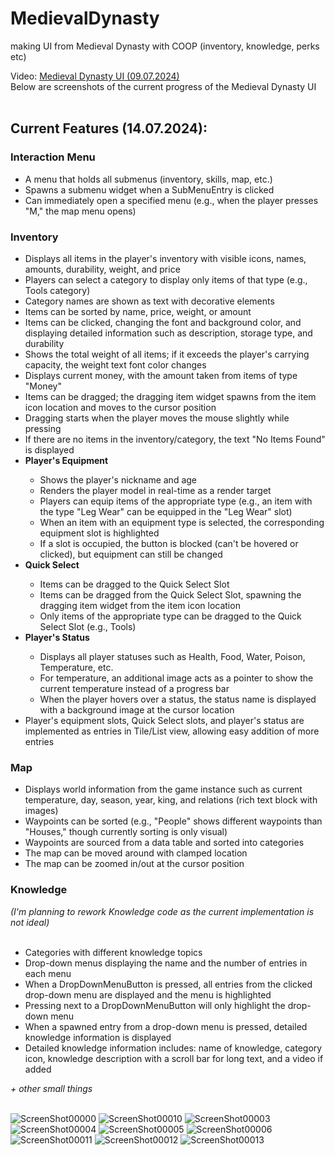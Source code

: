 # MedievalDynasty
 making UI from Medieval Dynasty with COOP (inventory, knowledge, perks etc)

Video: <a href="https://youtu.be/rmvkUA3AKrw"> Medieval Dynasty UI (09.07.2024) </a> <br/>
Below are screenshots of the current progress of the Medieval Dynasty UI
<br/><br/>
<h2>Current Features (14.07.2024):</h2>
<h3>Interaction Menu</h3>
<ul>
	<li>A menu that holds all submenus (inventory, skills, map, etc.)</li>
	<li>Spawns a submenu widget when a SubMenuEntry is clicked</li>
	<li>Can immediately open a specified menu (e.g., when the player presses "M," the map menu opens)</li>
</ul>
<h3>Inventory</h3>
<ul>
	<li>Displays all items in the player's inventory with visible icons, names, amounts, durability, weight, and price</li>
	<li>Players can select a category to display only items of that type (e.g., Tools category)</li>
	<li>Category names are shown as text with decorative elements</li>
	<li>Items can be sorted by name, price, weight, or amount</li>
	<li>Items can be clicked, changing the font and background color, and displaying detailed information such as description, storage type, and durability</li>
	<li>Shows the total weight of all items; if it exceeds the player's carrying capacity, the weight text font color changes</li>
	<li>Displays current money, with the amount taken from items of type "Money"</li>
	<li>Items can be dragged; the dragging item widget spawns from the item icon location and moves to the cursor position</li>
	<li>Dragging starts when the player moves the mouse slightly while pressing</li>
	<li>If there are no items in the inventory/category, the text "No Items Found" is displayed</li>
	<li><strong>Player's Equipment</strong></li>
	<ul>
		<li>Shows the player's nickname and age</li>
		<li>Renders the player model in real-time as a render target</li>
		<li>Players can equip items of the appropriate type (e.g., an item with the type "Leg Wear" can be equipped in the "Leg Wear" slot)</li>
		<li>When an item with an equipment type is selected, the corresponding equipment slot is highlighted</li>
		<li>If a slot is occupied, the button is blocked (can't be hovered or clicked), but equipment can still be changed</li>
	</ul>
	<li><strong>Quick Select</strong></li>
	<ul>
		<li>Items can be dragged to the Quick Select Slot</li>
		<li>Items can be dragged from the Quick Select Slot, spawning the dragging item widget from the item icon location</li>
		<li>Only items of the appropriate type can be dragged to the Quick Select Slot (e.g., Tools)</li>
	</ul>
	<li><strong>Player's Status</strong></li>
	<ul>
		<li>Displays all player statuses such as Health, Food, Water, Poison, Temperature, etc.</li>
		<li>For temperature, an additional image acts as a pointer to show the current temperature instead of a progress bar</li>
		<li>When the player hovers over a status, the status name is displayed with a background image at the cursor location</li>
	</ul>
	<li>Player's equipment slots, Quick Select slots, and player's status are implemented as entries in Tile/List view, allowing easy addition of more entries</li>
	
</ul>
<h3>Map</h3>
<ul>
	<li>Displays world information from the game instance such as current temperature, day, season, year, king, and relations (rich text block with images)</li>
	<li>Waypoints can be sorted (e.g., "People" shows different waypoints than "Houses," though currently sorting is only visual)</li>
	<li>Waypoints are sourced from a data table and sorted into categories</li>
	<li>The map can be moved around with clamped location</li>
	<li>The map can be zoomed in/out at the cursor position</li>
</ul>
<h3>Knowledge</h3>
<i>(I'm planning to rework Knowledge code as the current implementation is not ideal)</i><br/><br/>
<ul>
	<li>Categories with different knowledge topics</li>
	<li>Drop-down menus displaying the name and the number of entries in each menu</li>
	<li>When a DropDownMenuButton is pressed, all entries from the clicked drop-down menu are displayed and the menu is highlighted</li>
	<li>Pressing next to a DropDownMenuButton will only highlight the drop-down menu</li>
	<li>When a spawned entry from a drop-down menu is pressed, detailed knowledge information is displayed</li>
	<li>Detailed knowledge information includes: name of knowledge, category icon, knowledge description with a scroll bar for long text, and a video if added</li>
</ul>
<i>+ other small things</i><br/><br/>

![ScreenShot00000](https://github.com/Endersik4/MedievalDynasty/assets/131354098/f822154e-cafa-4f08-b205-8b0107bd1ec6)
![ScreenShot00010](https://github.com/user-attachments/assets/6d68a03d-1d8a-4065-ad45-c3d494a5f14e)
![ScreenShot00003](https://github.com/Endersik4/MedievalDynasty/assets/131354098/b575b7e0-d5d8-4b87-ae07-15e43a729264)
![ScreenShot00004](https://github.com/Endersik4/MedievalDynasty/assets/131354098/1c381fc5-a4f4-48b6-874f-0d0d5789dc8e)
![ScreenShot00005](https://github.com/Endersik4/MedievalDynasty/assets/131354098/be113ee4-6790-48d5-acbd-35cccfa41566)
![ScreenShot00006](https://github.com/Endersik4/MedievalDynasty/assets/131354098/6fe26ba4-b817-457c-bd43-04ebad5274c1)
![ScreenShot00011](https://github.com/user-attachments/assets/d59b02d9-0d64-4da9-a82c-6f7627fc86d3)
![ScreenShot00012](https://github.com/user-attachments/assets/d844525c-5c36-4a26-ade8-abd9be7b6ad7)
![ScreenShot00013](https://github.com/user-attachments/assets/c3426fb3-fffc-428a-9f53-9a9ca02f8c20)


